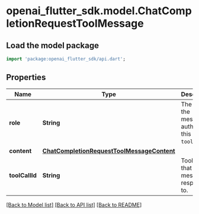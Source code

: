 # openai_flutter_sdk.model.ChatCompletionRequestToolMessage

## Load the model package
```dart
import 'package:openai_flutter_sdk/api.dart';
```

## Properties
Name | Type | Description | Notes
------------ | ------------- | ------------- | -------------
**role** | **String** | The role of the messages author, in this case `tool`. | 
**content** | [**ChatCompletionRequestToolMessageContent**](ChatCompletionRequestToolMessageContent.md) |  | 
**toolCallId** | **String** | Tool call that this message is responding to. | 

[[Back to Model list]](../README.md#documentation-for-models) [[Back to API list]](../README.md#documentation-for-api-endpoints) [[Back to README]](../README.md)


